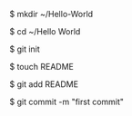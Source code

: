 $ mkdir ~/Hello-World

$ cd ~/Hello World

$ git init

$ touch README

$ git add README

$ git commit -m "first commit"
